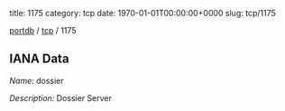 title: 1175
category: tcp
date: 1970-01-01T00:00:00+0000
slug: tcp/1175

[portdb](/) / [tcp](/category/tcp.html) / 1175


## IANA Data

_Name:_ dossier

_Description:_ Dossier Server

